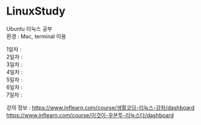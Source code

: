 # LinuxStudy

Ubuntu 리눅스 공부 </br>
환경 : Mac, terminal 이용

1일차 : 
</br>
2일차 :
</br>
3일차 :
</br>
4일차 :
</br>
5일차 :
</br>
6일차 :
</br>
7일차 :
</br>


강의 정보 : 
https://www.inflearn.com/course/생활코딩-리눅스-강좌/dashboard </br>
https://www.inflearn.com/course/이것이-우분투-리눅스다/dashboard



